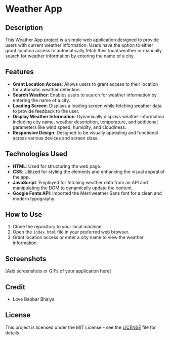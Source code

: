 # Weather App

## Description
This Weather App project is a simple web application designed to provide users with current weather information. Users have the option to either grant location access to automatically fetch their local weather or manually search for weather information by entering the name of a city.

## Features
- **Grant Location Access**: Allows users to grant access to their location for automatic weather detection.
- **Search Weather**: Enables users to search for weather information by entering the name of a city.
- **Loading Screen**: Displays a loading screen while fetching weather data to provide feedback to the user.
- **Display Weather Information**: Dynamically displays weather information including city name, weather description, temperature, and additional parameters like wind speed, humidity, and cloudiness.
- **Responsive Design**: Designed to be visually appealing and functional across various devices and screen sizes.

## Technologies Used
- **HTML**: Used for structuring the web page.
- **CSS**: Utilized for styling the elements and enhancing the visual appeal of the app.
- **JavaScript**: Employed for fetching weather data from an API and manipulating the DOM to dynamically update the content.
- **Google Fonts API**: Imported the Merriweather Sans font for a clean and modern typography.

## How to Use
1. Clone the repository to your local machine.
2. Open the `index.html` file in your preferred web browser.
3. Grant location access or enter a city name to view the weather information.

## Screenshots
[Add screenshots or GIFs of your application here]

## Credit
- Love Babbar Bhaiya

## License
This project is licensed under the MIT License - see the [LICENSE](https://github.com/git/git-scm.com/blob/main/MIT-LICENSE.txt) file for details.

